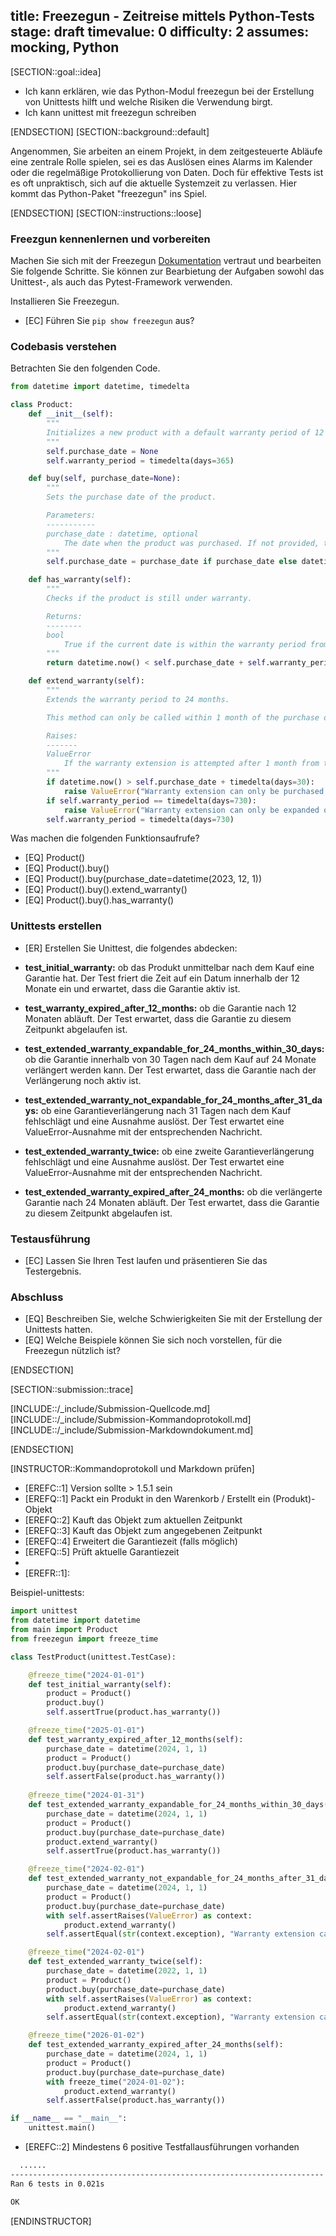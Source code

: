 title: Freezegun - Zeitreise mittels Python-Tests
stage: draft
timevalue: 0
difficulty: 2
assumes: mocking, Python
---

[SECTION::goal::idea]

- Ich kann erklären, wie das Python-Modul freezegun bei der Erstellung von Unittests hilft und welche
Risiken die Verwendung birgt.
- Ich kann unittest mit freezegun schreiben

[ENDSECTION]
[SECTION::background::default]

Angenommen, Sie arbeiten an einem Projekt, in dem zeitgesteuerte Abläufe eine zentrale Rolle spielen,
sei es das Auslösen eines Alarms im Kalender oder die regelmäßige Protokollierung von Daten. Doch
für effektive Tests ist es oft unpraktisch, sich auf die aktuelle Systemzeit zu verlassen. Hier
kommt das Python-Paket "freezegun" ins Spiel.

[ENDSECTION]
[SECTION::instructions::loose]

### Freezgun kennenlernen und vorbereiten

Machen Sie sich mit der Freezegun [Dokumentation](https://pypi.org/project/freezegun/) vertraut und
bearbeiten Sie folgende Schritte. Sie können zur Bearbietung der Aufgaben sowohl das Unittest-, als
auch das Pytest-Framework verwenden.

Installieren Sie Freezegun.

- [EC] Führen Sie `pip show freezegun` aus?

### Codebasis verstehen

Betrachten Sie den folgenden Code.

```Python
from datetime import datetime, timedelta

class Product:
    def __init__(self):
        """
        Initializes a new product with a default warranty period of 12 months.
        """
        self.purchase_date = None
        self.warranty_period = timedelta(days=365)

    def buy(self, purchase_date=None):
        """
        Sets the purchase date of the product.

        Parameters:
        -----------
        purchase_date : datetime, optional
            The date when the product was purchased. If not provided, the current date and time is used.
        """
        self.purchase_date = purchase_date if purchase_date else datetime.now()

    def has_warranty(self):
        """
        Checks if the product is still under warranty.

        Returns:
        --------
        bool
            True if the current date is within the warranty period from the purchase date, False otherwise.
        """
        return datetime.now() < self.purchase_date + self.warranty_period

    def extend_warranty(self):
        """
        Extends the warranty period to 24 months.

        This method can only be called within 1 month of the purchase date and if the warranty has not already been extended.

        Raises:
        -------
        ValueError
            If the warranty extension is attempted after 1 month from the purchase date or if the warranty has already been extended.
        """
        if datetime.now() > self.purchase_date + timedelta(days=30):
            raise ValueError("Warranty extension can only be purchased within 1 month of the purchase date")
        if self.warranty_period == timedelta(days=730):
            raise ValueError("Warranty extension can only be expanded once")
        self.warranty_period = timedelta(days=730)
```

Was machen die folgenden Funktionsaufrufe?

- [EQ] Product()
- [EQ] Product().buy()
- [EQ] Product().buy(purchase_date=datetime(2023, 12, 1))
- [EQ] Product().buy().extend_warranty()
- [EQ] Product().buy().has_warranty()

### Unittests erstellen

- [ER] Erstellen Sie Unittest, die folgendes abdecken:

- **test_initial_warranty:** ob das Produkt unmittelbar nach dem Kauf eine Garantie hat. Der Test friert
  die Zeit auf ein Datum innerhalb der 12 Monate ein und erwartet, dass die Garantie aktiv ist.
- **test_warranty_expired_after_12_months:** ob die Garantie nach 12 Monaten abläuft. Der Test erwartet,
  dass die Garantie zu diesem Zeitpunkt abgelaufen ist.
- **test_extended_warranty_expandable_for_24_months_within_30_days:** ob die Garantie innerhalb von
  30 Tagen nach dem Kauf auf 24 Monate verlängert werden kann. Der Test erwartet, dass die Garantie
  nach der Verlängerung noch aktiv ist.
- **test_extended_warranty_not_expandable_for_24_months_after_31_days:** ob eine Garantieverlängerung
  nach 31 Tagen nach dem Kauf fehlschlägt und eine Ausnahme auslöst. Der Test erwartet eine
  ValueError-Ausnahme mit der entsprechenden Nachricht.
- **test_extended_warranty_twice:** ob eine zweite Garantieverlängerung fehlschlägt und eine Ausnahme
  auslöst. Der Test erwartet eine ValueError-Ausnahme mit der entsprechenden Nachricht.
- **test_extended_warranty_expired_after_24_months:** ob die verlängerte Garantie nach 24 Monaten abläuft.
  Der Test erwartet, dass die Garantie zu diesem Zeitpunkt abgelaufen ist.

### Testausführung

- [EC] Lassen Sie Ihren Test laufen und präsentieren Sie das Testergebnis.

### Abschluss

- [EQ] Beschreiben Sie, welche Schwierigkeiten Sie mit der Erstellung der Unittests hatten.
- [EQ] Welche Beispiele können Sie sich noch vorstellen, für die Freezegun nützlich ist?

[ENDSECTION]

[SECTION::submission::trace]

[INCLUDE::/_include/Submission-Quellcode.md]
[INCLUDE::/_include/Submission-Kommandoprotokoll.md]
[INCLUDE::/_include/Submission-Markdowndokument.md]

[ENDSECTION]

[INSTRUCTOR::Kommandoprotokoll und Markdown prüfen]

- [EREFC::1] Version sollte > 1.5.1 sein
- [EREFQ::1] Packt ein Produkt in den Warenkorb / Erstellt ein (Produkt)-Objekt
- [EREFQ::2] Kauft das Objekt zum aktuellen Zeitpunkt
- [EREFQ::3] Kauft das Objekt zum angegebenen Zeitpunkt
- [EREFQ::4] Erweitert die Garantiezeit (falls möglich)
- [EREFQ::5] Prüft aktuelle Garantiezeit
- 
- [EREFR::1]:

Beispiel-unittests:

```python
import unittest
from datetime import datetime
from main import Product
from freezegun import freeze_time

class TestProduct(unittest.TestCase):

    @freeze_time("2024-01-01")
    def test_initial_warranty(self):
        product = Product()
        product.buy()
        self.assertTrue(product.has_warranty())

    @freeze_time("2025-01-01")
    def test_warranty_expired_after_12_months(self):
        purchase_date = datetime(2024, 1, 1)
        product = Product()
        product.buy(purchase_date=purchase_date)
        self.assertFalse(product.has_warranty())      
    
    @freeze_time("2024-01-31")
    def test_extended_warranty_expandable_for_24_months_within_30_days(self):
        purchase_date = datetime(2024, 1, 1)
        product = Product()
        product.buy(purchase_date=purchase_date)
        product.extend_warranty()
        self.assertTrue(product.has_warranty())

    @freeze_time("2024-02-01")
    def test_extended_warranty_not_expandable_for_24_months_after_31_days(self):
        purchase_date = datetime(2024, 1, 1)
        product = Product()
        product.buy(purchase_date=purchase_date)
        with self.assertRaises(ValueError) as context:
            product.extend_warranty()
        self.assertEqual(str(context.exception), "Warranty extension can only be purchased within 1 month of the purchase date")

    @freeze_time("2024-02-01")
    def test_extended_warranty_twice(self):
        purchase_date = datetime(2022, 1, 1)
        product = Product()
        product.buy(purchase_date=purchase_date)
        with self.assertRaises(ValueError) as context:
            product.extend_warranty()
        self.assertEqual(str(context.exception), "Warranty extension can only be purchased within 1 month of the purchase date")

    @freeze_time("2026-01-02")
    def test_extended_warranty_expired_after_24_months(self):
        purchase_date = datetime(2024, 1, 1)
        product = Product()
        product.buy(purchase_date=purchase_date)
        with freeze_time("2024-01-02"):
            product.extend_warranty()
        self.assertFalse(product.has_warranty())

if __name__ == "__main__":
    unittest.main()

```

- [EREFC::2] Mindestens 6 positive Testfallausführungen vorhanden

```bash
  ......
----------------------------------------------------------------------
Ran 6 tests in 0.021s

OK
````

[ENDINSTRUCTOR]
